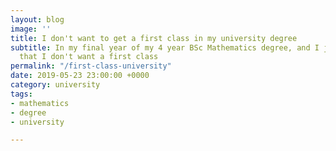 ```yaml
---
layout: blog
image: ''
title: I don't want to get a first class in my university degree
subtitle: In my final year of my 4 year BSc Mathematics degree, and I just released
  that I don't want a first class
permalink: "/first-class-university"
date: 2019-05-23 23:00:00 +0000
category: university
tags:
- mathematics
- degree
- university

---
```

